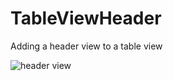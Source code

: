 # TableViewHeader

Adding a header view to a table view

![header view](https://user-images.githubusercontent.com/1819208/103038142-acd59e80-453b-11eb-9181-56a6371956b5.png)
